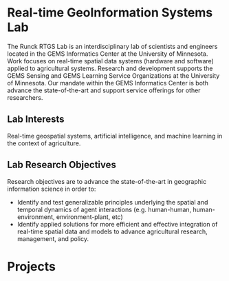 # Real-time GeoInformation Systems Lab

The Runck RTGS Lab is an interdisciplinary lab of scientists and engineers located in the GEMS Informatics Center at the University of Minnesota. 
Work focuses on real-time spatial data systems (hardware and software) applied to agricultural systems. 
Research and development supports the GEMS Sensing and GEMS Learning Service Organizations at the University of Minnesota. 
Our mandate within the GEMS Informatics Center is both advance the state-of-the-art and support service offerings for other researchers.

## Lab Interests
Real-time geospatial systems, artificial intelligence, and machine learning in the context of agriculture. 

## Lab Research Objectives

Research objectives are to advance the state-of-the-art in geographic information science in order to:
- Identify and test generalizable principles underlying the spatial and temporal dynamics of agent interactions (e.g. human-human, human-environment, environment-plant, etc)
- Identify applied solutions for more efficient and effective integration of real-time spatial data and models to advance agricultural research, management, and policy.

# Projects
